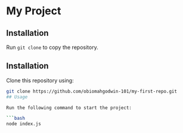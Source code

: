 # My Project
## Installation
Run `git clone` to copy the repository.
## Installation  

Clone this repository using:  

```bash
git clone https://github.com/obiomahgodwin-101/my-first-repo.git
## Usage  

Run the following command to start the project:  

```bash
node index.js

